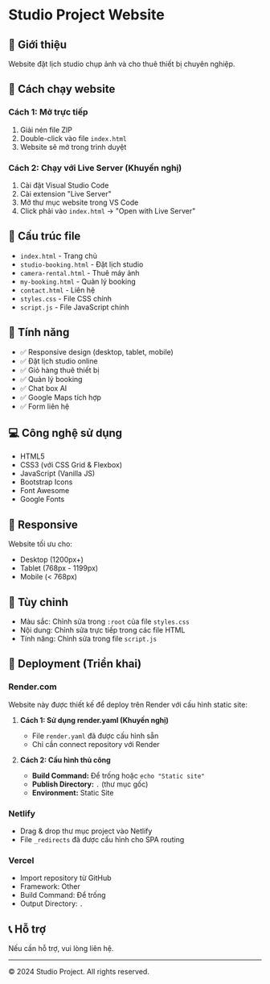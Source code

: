# Studio Project Website

## 📸 Giới thiệu
Website đặt lịch studio chụp ảnh và cho thuê thiết bị chuyên nghiệp.

## 🚀 Cách chạy website

### Cách 1: Mở trực tiếp
1. Giải nén file ZIP
2. Double-click vào file `index.html`
3. Website sẽ mở trong trình duyệt

### Cách 2: Chạy với Live Server (Khuyến nghị)
1. Cài đặt Visual Studio Code
2. Cài extension "Live Server"
3. Mở thư mục website trong VS Code
4. Click phải vào `index.html` → "Open with Live Server"

## 📄 Cấu trúc file
- `index.html` - Trang chủ
- `studio-booking.html` - Đặt lịch studio
- `camera-rental.html` - Thuê máy ảnh
- `my-booking.html` - Quản lý booking
- `contact.html` - Liên hệ
- `styles.css` - File CSS chính
- `script.js` - File JavaScript chính

## 🎨 Tính năng
- ✅ Responsive design (desktop, tablet, mobile)
- ✅ Đặt lịch studio online
- ✅ Giỏ hàng thuê thiết bị
- ✅ Quản lý booking
- ✅ Chat box AI
- ✅ Google Maps tích hợp
- ✅ Form liên hệ

## 💻 Công nghệ sử dụng
- HTML5
- CSS3 (với CSS Grid & Flexbox)
- JavaScript (Vanilla JS)
- Bootstrap Icons
- Font Awesome
- Google Fonts

## 📱 Responsive
Website tối ưu cho:
- Desktop (1200px+)
- Tablet (768px - 1199px)
- Mobile (< 768px)

## 🔧 Tùy chỉnh
- Màu sắc: Chỉnh sửa trong `:root` của file `styles.css`
- Nội dung: Chỉnh sửa trực tiếp trong các file HTML
- Tính năng: Chỉnh sửa trong file `script.js`

## 🚀 Deployment (Triển khai)

### Render.com
Website này được thiết kế để deploy trên Render với cấu hình static site:

1. **Cách 1: Sử dụng render.yaml (Khuyến nghị)**
   - File `render.yaml` đã được cấu hình sẵn
   - Chỉ cần connect repository với Render

2. **Cách 2: Cấu hình thủ công**
   - **Build Command:** Để trống hoặc `echo "Static site"`
   - **Publish Directory:** `.` (thư mục gốc)
   - **Environment:** Static Site

### Netlify
- Drag & drop thư mục project vào Netlify
- File `_redirects` đã được cấu hình cho SPA routing

### Vercel
- Import repository từ GitHub
- Framework: Other
- Build Command: Để trống
- Output Directory: `.`

## 📞 Hỗ trợ
Nếu cần hỗ trợ, vui lòng liên hệ.

---
© 2024 Studio Project. All rights reserved. 